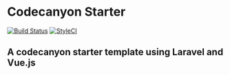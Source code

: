 # Codecanyon Starter

[![Build Status](https://travis-ci.com/bhushangaykawad/Codecanyon-Starter.svg?branch=master)](https://travis-ci.com/bhushangaykawad/Codecanyon-Starter) [![StyleCI](https://github.styleci.io/repos/229913928/shield?branch=master)](https://github.styleci.io/repos/229913928)

## A codecanyon starter template using Laravel and Vue.js
